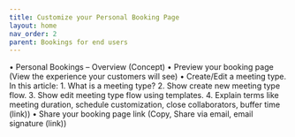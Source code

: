 ```yaml
---
title: Customize your Personal Booking Page
layout: home
nav_order: 2
parent: Bookings for end users
---
```

•	Personal Bookings – Overview (Concept)
•	Preview your booking page (View the experience your customers will see)
•	Create/Edit a meeting type. 
In this article: 1. What is a meeting type?
    2. Show create new meeting type flow.
                          3. Show edit meeting type flow using templates.
  4. Explain terms like meeting duration, schedule customization, close     collaborators, buffer time (link))
•	Share your booking page link (Copy, Share via email, email signature (link))

